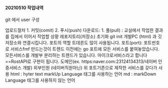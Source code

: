 #### 20210510 작업내역
git 에서 user 구성

업로드절차 1. 커밋(comit) 2. 푸시(push)
다운로드: 1. 풀(pull) : 교실에서 작업한 결과를 집에서 이어서 작업할 상황
레포지토리(저장소) 초기화 git init
개발PC (html) 과 깃 저장소와 연결시킵니다.
포트의 역할 트데른도 많이 사용됩니다.
포트(port): 포트번호로 서비스fmf 만드는것이 트렌드
이전에는 go  포트에 모든 서비스를 붙여놓았습니다.
모든서비스를 개발부 분리하는 트렌드가 있습니다.
마이크로서비스라고 합니다 ==RostAPI로 구현이 됩니다.
도메인(ex. https:naver.com:23124134313/네이버 인증서비스 개발)
외부인원 (네이버직원아닌) 위 포트기존으로 제작한 서비스를 갖다가 사용
html : hyter text markUp Language 태그를 사용하는 언어
md : markDown Language 태그를 사용하지 않는 언어